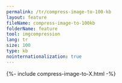 ```yaml
---
permalink: /tr/compress-image-to-100-kb
layout: feature
fileName: compress-image-to-100kb
folderName: feature
tool: imgcompression
lang: tr
size: 100
type: kb
nointernationalization: true
---
```

{%- include compress-image-to-X.html -%}
      